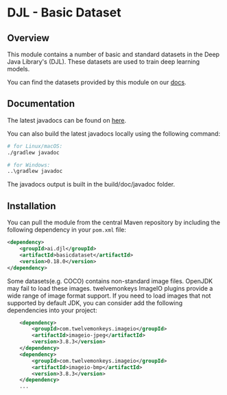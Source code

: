 # DJL - Basic Dataset

## Overview

This module contains a number of basic and standard datasets in the Deep Java Library's (DJL). These datasets are used to train deep learning models.

You can find the datasets provided by this module on our [docs](http://docs.djl.ai/docs/dataset.html).

## Documentation

The latest javadocs can be found on [here](https://javadoc.io/doc/ai.djl/basicdataset/latest/index.html).

You can also build the latest javadocs locally using the following command:

```sh
# for Linux/macOS:
./gradlew javadoc

# for Windows:
..\gradlew javadoc
```
The javadocs output is built in the build/doc/javadoc folder.


## Installation
You can pull the module from the central Maven repository by including the following dependency in your `pom.xml` file:

```xml
<dependency>
    <groupId>ai.djl</groupId>
    <artifactId>basicdataset</artifactId>
    <version>0.18.0</version>
</dependency>
```

Some datasets(e.g. COCO) contains non-standard image files. OpenJDK may fail to load these images.
twelvemonkeys ImageIO plugins provide a wide range of image format support. If you need to load
images that not supported by default JDK, you can consider add the following dependencies into your project:

```xml
    <dependency>
        <groupId>com.twelvemonkeys.imageio</groupId>
        <artifactId>imageio-jpeg</artifactId>
        <version>3.8.3</version>
    </dependency>
    <dependency>
        <groupId>com.twelvemonkeys.imageio</groupId>
        <artifactId>imageio-bmp</artifactId>
        <version>3.8.3</version>
    </dependency>
    ...
```
